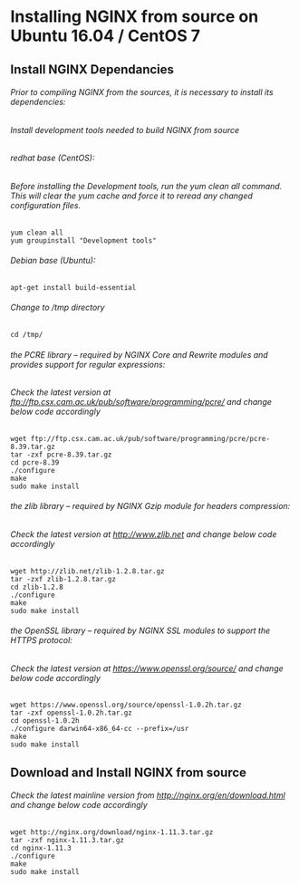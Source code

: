 # Installing NGINX from source on Ubuntu 16.04 / CentOS 7

## Install NGINX Dependancies

###### Prior to compiling NGINX from the sources, it is necessary to install its dependencies:

###### Install development tools needed to build NGINX from source

###### redhat base (CentOS):
###### Before installing the Development tools, run the yum clean all command. This will clear the yum cache and force it to reread any changed configuration files.
```
yum clean all
yum groupinstall "Development tools"
```

###### Debian base (Ubuntu):
```apt-get install build-essential```

###### Change to /tmp directory
```cd /tmp/```

###### the PCRE library – required by NGINX Core and Rewrite modules and provides support for regular expressions:
###### Check the latest version at ftp://ftp.csx.cam.ac.uk/pub/software/programming/pcre/ and change below code accordingly
```
wget ftp://ftp.csx.cam.ac.uk/pub/software/programming/pcre/pcre-8.39.tar.gz
tar -zxf pcre-8.39.tar.gz
cd pcre-8.39
./configure
make
sudo make install
```
###### the zlib library – required by NGINX Gzip module for headers compression:
###### Check the latest version at http://www.zlib.net and change below code accordingly
```
wget http://zlib.net/zlib-1.2.8.tar.gz
tar -zxf zlib-1.2.8.tar.gz
cd zlib-1.2.8
./configure
make
sudo make install
```

###### the OpenSSL library – required by NGINX SSL modules to support the HTTPS protocol:
###### Check the latest version at https://www.openssl.org/source/ and change below code accordingly
```
wget https://www.openssl.org/source/openssl-1.0.2h.tar.gz
tar -zxf openssl-1.0.2h.tar.gz
cd openssl-1.0.2h
./configure darwin64-x86_64-cc --prefix=/usr
make
sudo make install
```

## Download and Install NGINX from source

###### Check the latest mainline version from http://nginx.org/en/download.html and change below code accordingly
```
wget http://nginx.org/download/nginx-1.11.3.tar.gz
tar -zxf nginx-1.11.3.tar.gz
cd nginx-1.11.3
./configure
make
sudo make install

```

